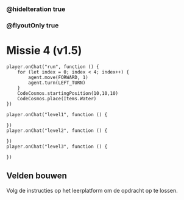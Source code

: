 ### @hideIteration true
### @flyoutOnly true
# Missie 4 (v1.5)
```blocks
player.onChat("run", function () {
    for (let index = 0; index < 4; index++) {
        agent.move(FORWARD, 1)
        agent.turn(LEFT_TURN)
    }
    CodeCosmos.startingPosition(10,10,10)
    CodeCosmos.place(Items.Water)
})
```
```template
player.onChat("level1", function () {

})
player.onChat("level2", function () {

})
player.onChat("level3", function () {

})
```
## Velden bouwen
Volg de instructies op het leerplatform om de opdracht op te lossen.